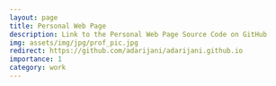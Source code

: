 ```yaml
---
layout: page
title: Personal Web Page
description: Link to the Personal Web Page Source Code on GitHub
img: assets/img/jpg/prof_pic.jpg
redirect: https://github.com/adarijani/adarijani.github.io
importance: 1
category: work
---
```



